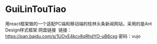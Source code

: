 # GuiLinTouTiao
用react框架做的一个适配PC端和移动端的桂林头条新闻网站，采用的是Ant Design样式框架
网盘链接  链接：https://pan.baidu.com/s/1UOyE4kcv8qRhdYO-uB6cxg 密码：vujo
